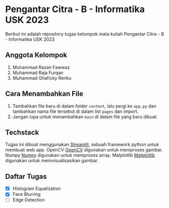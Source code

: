 # Pengantar Citra - B - Informatika USK 2023

Berikut ini adalah repository tugas kelompok mata kuliah Pengantar Citra - B - Informatika USK 2023

## Anggota Kelompok

1. Muhammad Razan Fawwaz
2. Muhammad Raja Furqan
3. Muhammad Ghaficky Renku

## Cara Menambahkan File

1. Tambahkan file baru di dalam folder `content`, lalu pergi ke `app.py` dan tambahkan nama file tersebut di dalam list `pages` dan import.
2. Jangan lupa untuk menambahkan `main` di dalam file yang baru dibuat.

## Techstack

Tugas ini dibuat menggunakan [Streamlit](https://streamlit.io/), sebuah framework python untuk membuat web app. OpenCV [OpenCV](https://opencv.org/) digunakan untuk memproses gambar. Numpy [Numpy](https://numpy.org/) digunakan untuk memproses array. Matplotlib [Matplotlib](https://matplotlib.org/) digunakan untuk memvisualisasikan gambar.

## Daftar Tugas

- [x] Histogram Equalization
- [x] Face Blurring
- [ ] Edge Detection
